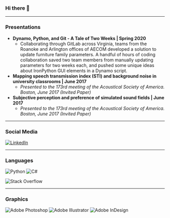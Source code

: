 ### Hi there 👋

- - - - 

### Presentations

* **Dynamo, Python, and Git - A Tale of Two Weeks | Spring 2020**
  * Collaborating through GitLab across Virginia, teams from the Roanoke and Arlington offices of AECOM developed a solution to update furniture family parameters. A handful of hours of coding collaboration saved two team members from manually updating parameters for two weeks each, and pushed some unique ideas about IronPython GUI elements in a Dynamo script.
* **Mapping speech transmission index (STI) and background noise in university classrooms | June 2017**
  * *Presented to the 173rd meeting of the Acoustical Society of America. Boston, June 2017 (Invited Paper)*
* **Subjective perception and preference of simulated sound fields | June 2017**
  * *Presented to the 173rd meeting of the Acoustical Society of America. Boston, June 2017 (Invited Paper)*

- - - - 

### Social Media
<a href="https://www.linkedin.com/in/jrynes/">
  <img
    alt="LinkedIn"
    src="https://img.shields.io/badge/linkedin-%230077B5.svg?style=for-the-badge&logo=linkedin&logoColor=white"
  />
</a>

- - - -

### Languages

![Python](https://img.shields.io/badge/python-3670A0?style=for-the-badge&logo=python&logoColor=ffdd54) ![C#](https://img.shields.io/badge/c%23-%23239120.svg?style=for-the-badge&logo=c-sharp&logoColor=white)



![Stack Overflow](https://img.shields.io/badge/-Stackoverflow-FE7A16?style=for-the-badge&logo=stack-overflow&logoColor=white)

- - - -

### Graphics

![Adobe Photoshop](https://img.shields.io/badge/adobephotoshop-%2331A8FF.svg?style=for-the-badge&logo=adobephotoshop&logoColor=white) ![Adobe Illustrator](https://img.shields.io/badge/adobeillustrator-%23FF9A00.svg?style=for-the-badge&logo=adobeillustrator&logoColor=white) ![Adobe InDesign](https://img.shields.io/badge/Adobe%20InDesign-49021F?style=for-the-badge&logo=adobeindesign&logoColor=white)



<!--
**jrynes/jrynes** is a ✨ _special_ ✨ repository because its `README.md` (this file) appears on your GitHub profile.

Here are some ideas to get you started:

- 🔭 I’m currently working on ...
- 🌱 I’m currently learning ...
- 👯 I’m looking to collaborate on ...
- 🤔 I’m looking for help with ...
- 💬 Ask me about ...
- 📫 How to reach me: ...
- 😄 Pronouns: ...
- ⚡ Fun fact: ...
-->
